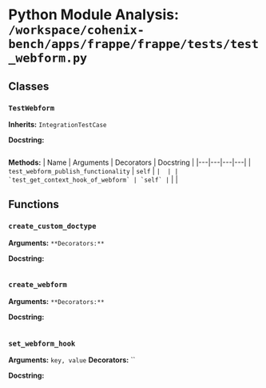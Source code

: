 # Python Module Analysis: `/workspace/cohenix-bench/apps/frappe/frappe/tests/test_webform.py`

## Classes

### `TestWebform`
**Inherits:** `IntegrationTestCase`


**Docstring:**
```

```

**Methods:**
| Name | Arguments | Decorators | Docstring |
|---|---|---|---|
| `test_webform_publish_functionality` | `self` | `` |  |
| `test_get_context_hook_of_webform` | `self` | `` |  |





## Functions

### `create_custom_doctype`
**Arguments:** ``
**Decorators:** ``

**Docstring:**
```

```
### `create_webform`
**Arguments:** ``
**Decorators:** ``

**Docstring:**
```

```
### `set_webform_hook`
**Arguments:** `key, value`
**Decorators:** ``

**Docstring:**
```

```

